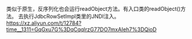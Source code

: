 类似于原生，反序列化也会运行readObject方法。有入口类的readObject()方法。
去执行JdbcRowSetImpl类里的JNDI注入。
<https://xz.aliyun.com/t/12784?time__1311=GqGxu7G%3DqCqqlrzG77DO7mxAIeh7%3DQioD>